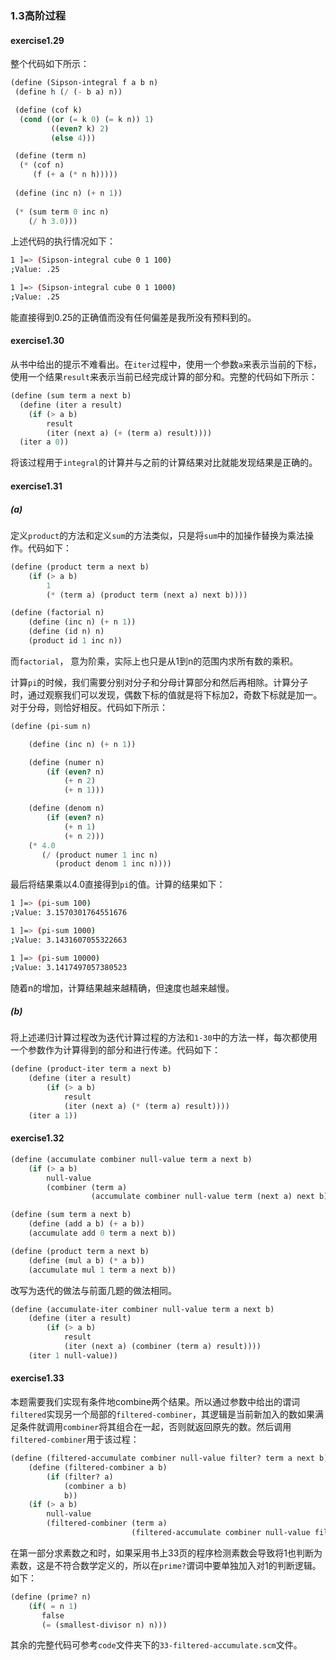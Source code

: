 ### 1.3高阶过程

#### exercise1.29

整个代码如下所示：

```scheme
(define (Sipson-integral f a b n)
 (define h (/ (- b a) n))

 (define (cof k)
  (cond ((or (= k 0) (= k n)) 1)
         ((even? k) 2)
         (else 4)))

 (define (term n)
  (* (cof n)
     (f (+ a (* n h)))))
 
 (define (inc n) (+ n 1))
 
 (* (sum term 0 inc n)
    (/ h 3.0)))
```

上述代码的执行情况如下：

```bash
1 ]=> (Sipson-integral cube 0 1 100)
;Value: .25

1 ]=> (Sipson-integral cube 0 1 1000)
;Value: .25
```

能直接得到0.25的正确值而没有任何偏差是我所没有预料到的。

#### exercise1.30

从书中给出的提示不难看出。在``iter``过程中，使用一个参数``a``来表示当前的下标，使用一个结果``result``来表示当前已经完成计算的部分和。完整的代码如下所示：

```scheme
(define (sum term a next b)
  (define (iter a result)
    (if (> a b)
        result
        (iter (next a) (+ (term a) result))))
  (iter a 0))
```

将该过程用于``integral``的计算并与之前的计算结果对比就能发现结果是正确的。

#### exercise1.31

##### (a)

定义``product``的方法和定义``sum``的方法类似，只是将``sum``中的加操作替换为乘法操作。代码如下：

```scheme
(define (product term a next b)
    (if (> a b)
        1
        (* (term a) (product term (next a) next b))))

(define (factorial n)
    (define (inc n) (+ n 1))
    (define (id n) n)
    (product id 1 inc n))
```

而``factorial``， 意为阶乘，实际上也只是从1到n的范围内求所有数的乘积。

计算``pi``的时候，我们需要分别对分子和分母计算部分和然后再相除。计算分子时，通过观察我们可以发现，偶数下标的值就是将下标加2，奇数下标就是加一。对于分母，则恰好相反。代码如下所示：

```scheme
(define (pi-sum n)

    (define (inc n) (+ n 1))

    (define (numer n)
        (if (even? n)
            (+ n 2)
            (+ n 1)))

    (define (denom n)
        (if (even? n)
            (+ n 1)
            (+ n 2)))
    (* 4.0
       (/ (product numer 1 inc n)
          (product denom 1 inc n))))
```

最后将结果乘以4.0直接得到``pi``的值。计算的结果如下：

```bash
1 ]=> (pi-sum 100)
;Value: 3.1570301764551676

1 ]=> (pi-sum 1000)
;Value: 3.1431607055322663

1 ]=> (pi-sum 10000)
;Value: 3.1417497057380523
```

随着n的增加，计算结果越来越精确，但速度也越来越慢。

##### (b)

将上述递归计算过程改为迭代计算过程的方法和``1-30``中的方法一样，每次都使用一个参数作为计算得到的部分和进行传递。代码如下：

```scheme
(define (product-iter term a next b)
    (define (iter a result)
        (if (> a b)
            result
            (iter (next a) (* (term a) result))))
    (iter a 1))
```

#### exercise1.32

```scheme
(define (accumulate combiner null-value term a next b)
    (if (> a b)
        null-value
        (combiner (term a)
                  (accumulate combiner null-value term (next a) next b))))

(define (sum term a next b)
    (define (add a b) (+ a b))
    (accumulate add 0 term a next b))

(define (product term a next b)
    (define (mul a b) (* a b))
    (accumulate mul 1 term a next b))
```

改写为迭代的做法与前面几题的做法相同。

```scheme
(define (accumulate-iter combiner null-value term a next b)
    (define (iter a result)
        (if (> a b)
            result
            (iter (next a) (combiner (term a) result))))
    (iter 1 null-value))
```

#### exercise1.33

本题需要我们实现有条件地combine两个结果。所以通过参数中给出的谓词``filtered``实现另一个局部的``filtered-combiner``，其逻辑是当前新加入的数如果满足条件就调用``combiner``将其组合在一起，否则就返回原先的数。然后调用``filtered-combiner``用于该过程：

```scheme
(define (filtered-accumulate combiner null-value filter? term a next b)
    (define (filtered-combiner a b)
        (if (filter? a)
            (combiner a b)
            b))
    (if (> a b)
        null-value
        (filtered-combiner (term a)
                           (filtered-accumulate combiner null-value filter? term (next a) next b))))
```

在第一部分求素数之和时，如果采用书上33页的程序检测素数会导致将1也判断为素数，这是不符合数学定义的，所以在``prime?``谓词中要单独加入对1的判断逻辑。如下：

```scheme
(define (prime? n)
    (if( = n 1)
       false
       (= (smallest-divisor n) n)))
```

其余的完整代码可参考``code``文件夹下的``33-filtered-accumulate.scm``文件。
